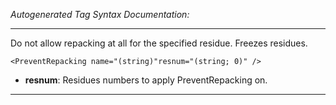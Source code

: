 _Autogenerated Tag Syntax Documentation:_

---
Do not allow repacking at all for the specified residue. Freezes residues.

```
<PreventRepacking name="(string)"resnum="(string; 0)" />
```

-   **resnum**: Residues numbers to apply PreventRepacking on.

---
